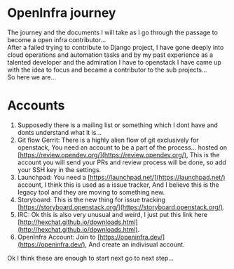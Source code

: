 # OpenInfra journey
The journey and the documents I will take as I go through the passage to become a open infra contributor...  
After a failed trying to contribute to Django project, I have gone deeply into cloud operations and automation tasks and by my past experience as a talented developer and the admiration I have to openstack I have came up with the idea to focus and became a contributor to the sub projects...  
So here we are...

# Accounts
1. Supposedly there is a mailing list or something which I dont have and donts understand what it is...  
2. Git flow Gerrit: There is a highly alien flow of git exclusively for openstack, You need an account to be a part of the process... hosted on [https://review.opendev.org/](https://review.opendev.org/), This is the account you will send your PRs and review process will be done, so add your SSH key in the settings.  
3. Launchpad: You need a [https://launchpad.net/](https://launchpad.net/) account, I think this is used as a issue tracker, And I believe this is the legacy tool and they are moving to something new.
4. Storyboard: This is the new thing for issue tracking [https://storyboard.openstack.org/](https://storyboard.openstack.org/).
5. IRC: Ok this is also very unusual and weird, I just put this link here [http://hexchat.github.io/downloads.html](http://hexchat.github.io/downloads.html).
6. OpenInfra Account: Join to [https://openinfra.dev/](https://openinfra.dev/), And create an indivisual account.

Ok I think these are enough to start next go to next step...
